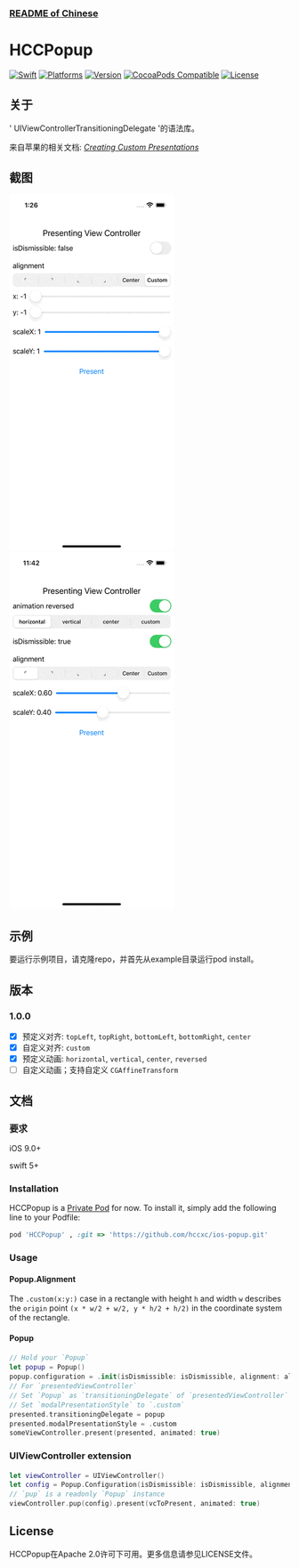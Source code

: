 ### [README of Chinese](./README.md)

# HCCPopup

[![Swift](https://img.shields.io/badge/Swift-5-orange?style=flat-square)](https://img.shields.io/badge/Swift-5-Orange?style=flat-square)
[![Platforms](https://img.shields.io/badge/Platforms-iOS_9.0+-yellowgreen?style=flat-square)](https://img.shields.io/badge/Platforms-iOS_9.0+-yellowgreen?style=flat-square)
[![Version](https://img.shields.io/badge/Version-1.0.0-blue?style=flat-square)](https://img.shields.io/badge/Version-0.1.0-blue?style=flat-square)
[![CocoaPods Compatible](https://img.shields.io/badge/CocoaPods-compatible-4BC51D.svg?style=flat-square)](https://cocoapods.org/)
[![License](https://img.shields.io/badge/License-Apache_2.0-green?style=flat-square)](https://img.shields.io/badge/License-Apache_2.0-green?style=flat-square)


## 关于
' UIViewControllerTransitioningDelegate '的语法库。

来自苹果的相关文档: [*Creating Custom Presentations*](https://developer.apple.com/library/archive/featuredarticles/ViewControllerPGforiPhoneOS/DefiningCustomPresentations.html)
## 截图
![screenshot_0](./Screenshot/screenshot_0.gif)
![screenshot_1](./Screenshot/screenshot_1.gif)
## 示例
要运行示例项目，请克隆repo，并首先从example目录运行pod install。
## 版本
### 1.0.0
- [x] 预定义对齐: `topLeft`, `topRight`, `bottomLeft`, `bottomRight`, `center`
- [x] 自定义对齐: `custom`
- [x] 预定义动画: `horizontal`, `vertical`, `center`, `reversed`
- [ ] 自定义动画；支持自定义 `CGAffineTransform`

## 文档 
### 要求
iOS 9.0+

swift 5+
### Installation

HCCPopup is a [Private Pod](https://github.com/hccxc/ios-popup.git) for now. To install
it, simply add the following line to your Podfile:

```ruby
pod 'HCCPopup' , :git => 'https://github.com/hccxc/ios-popup.git'
```
### Usage
#### Popup.Alignment
The `.custom(x:y:)` case in a rectangle with height `h` and width `w` describes the `origin` point `(x * w/2 + w/2, y * h/2 + h/2)` in the coordinate system of the rectangle.
#### Popup
```swift
// Hold your `Popup`
let popup = Popup()
popup.configuration = .init(isDismissible: isDismissible, alignment: alignment, scaleX: scaleX, scaleY: scaleY, animation: animation)
// For `presentedViewController`
// Set `Popup` as `transitioningDelegate` of `presentedViewController`
// Set `modalPresentationStyle` to `.custom`
presented.transitioningDelegate = popup
presented.modalPresentationStyle = .custom
someViewController.present(presented, animated: true)
```
### UIViewController extension
```swift
let viewController = UIViewController()
let config = Popup.Configuration(isDismissible: isDismissible, alignment: alignment, scaleX: scaleX, scaleY: scaleY, animation: animation)
// `pup` is a readonly `Popup` instance
viewController.pup(config).present(vcToPresent, animated: true)
```
## License
HCCPopup在Apache 2.0许可下可用。更多信息请参见LICENSE文件。